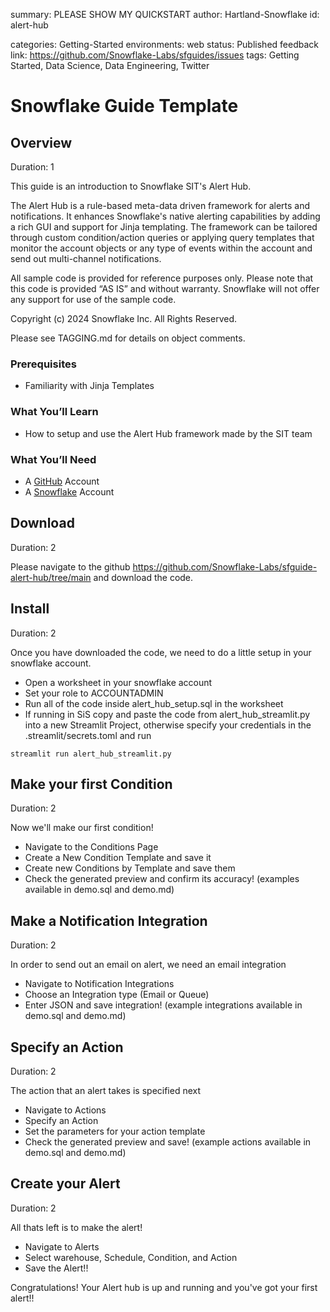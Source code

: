 summary: PLEASE SHOW MY QUICKSTART
author: Hartland-Snowflake
id: alert-hub
<!--- Categories below should be hyphenated, i.e., Getting-Started. Do not leave blank. Visit site for available categories. -->
categories: Getting-Started
environments: web
status: Published 
feedback link: https://github.com/Snowflake-Labs/sfguides/issues
tags: Getting Started, Data Science, Data Engineering, Twitter 

# Snowflake Guide Template
<!-- ------------------------ -->
## Overview 
Duration: 1

This guide is an introduction to Snowflake SIT's Alert Hub. 

The Alert Hub is a rule-based meta-data driven framework for alerts and notifications. It enhances Snowflake's native alerting capabilities by adding a rich GUI and support for Jinja templating. The framework can be tailored through custom condition/action queries or applying query templates that monitor the account objects or any type of events within the account and send out multi-channel notifications.

All sample code is provided for reference purposes only. Please note that this code is provided “AS IS” and without warranty. Snowflake will not offer any support for use of the sample code.

Copyright (c) 2024 Snowflake Inc. All Rights Reserved.

Please see TAGGING.md for details on object comments.

### Prerequisites
- Familiarity with Jinja Templates

### What You’ll Learn 
- How to setup and use the Alert Hub framework made by the SIT team

### What You’ll Need 
- A [GitHub](https://github.com/) Account 
- A [Snowflake](https://www.snowflake.com/en/) Account


<!-- ------------------------ -->
## Download
Duration: 2

Please navigate to the github https://github.com/Snowflake-Labs/sfguide-alert-hub/tree/main
and download the code.

<!-- ------------------------ -->
## Install
Duration: 2

Once you have downloaded the code, we need to do a little setup in your snowflake account.
- Open a worksheet in your snowflake account
- Set your role to ACCOUNTADMIN
- Run all of the code inside alert_hub_setup.sql in the worksheet
- If running in SiS copy and paste the code from alert_hub_streamlit.py into a new Streamlit Project, otherwise specify your credentials in the .streamlit/secrets.toml and run 
```
streamlit run alert_hub_streamlit.py
```

<!-- ------------------------ -->
## Make your first Condition
Duration: 2

Now we'll make our first condition! 
- Navigate to the Conditions Page
- Create a New Condition Template and save it
- Create new Conditions by Template and save them
- Check the generated preview and confirm its accuracy!
(examples available in demo.sql and demo.md)
<!-- ------------------------ -->
## Make a Notification Integration
Duration: 2

In order to send out an email on alert, we need an email integration
- Navigate to Notification Integrations
- Choose an Integration type (Email or Queue)
- Enter JSON and save integration!
(example integrations available in demo.sql and demo.md)
<!-- ------------------------ -->
## Specify an Action
Duration: 2

The action that an alert takes is specified next
- Navigate to Actions
- Specify an Action
- Set the parameters for your action template
- Check the generated preview and save!
(example actions available in demo.sql and demo.md)
<!-- ------------------------ -->
## Create your Alert
Duration: 2

All thats left is to make the alert!
- Navigate to Alerts
- Select warehouse, Schedule, Condition, and Action
- Save the Alert!!

Congratulations! Your Alert hub is up and running and you've got your first alert!!